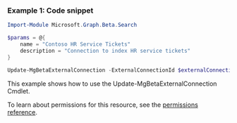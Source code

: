 ### Example 1: Code snippet

```powershellImport-Module Microsoft.Graph.Beta.Search

$params = @{
	name = "Contoso HR Service Tickets"
	description = "Connection to index HR service tickets"
}

Update-MgBetaExternalConnection -ExternalConnectionId $externalConnectionId -BodyParameter $params
```
This example shows how to use the Update-MgBetaExternalConnection Cmdlet.
To learn about permissions for this resource, see the [permissions reference](/graph/permissions-reference).

